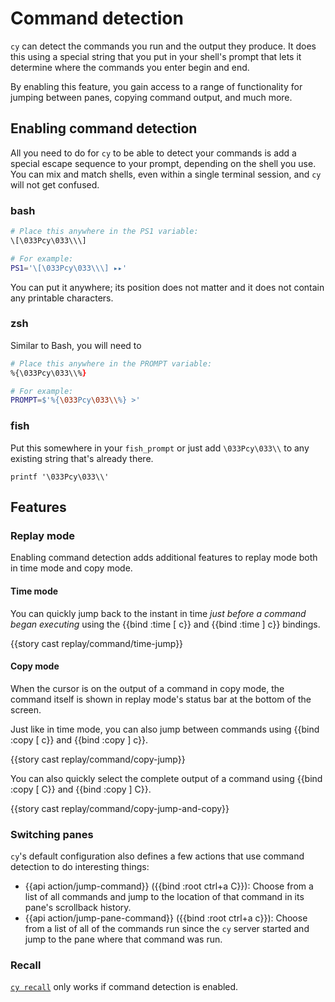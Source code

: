 # Command detection

`cy` can detect the commands you run and the output they produce. It does this using a special string that you put in your shell's prompt that lets it determine where the commands you enter begin and end.

By enabling this feature, you gain access to a range of functionality for jumping between panes, copying command output, and much more.

## Enabling command detection

All you need to do for `cy` to be able to detect your commands is add a special escape sequence to your prompt, depending on the shell you use. You can mix and match shells, even within a single terminal session, and `cy` will not get confused.

### bash

```bash
# Place this anywhere in the PS1 variable:
\[\033Pcy\033\\\]

# For example:
PS1='\[\033Pcy\033\\\] ▸▸'
```

You can put it anywhere; its position does not matter and it does not contain any printable characters.

### zsh

Similar to Bash, you will need to

```zsh
# Place this anywhere in the PROMPT variable:
%{\033Pcy\033\\%}

# For example:
PROMPT=$'%{\033Pcy\033\\%} >'
```

### fish

Put this somewhere in your `fish_prompt` or just add `\033Pcy\033\\` to any existing string that's already there.

```fish
printf '\033Pcy\033\\'
```

## Features

### Replay mode

Enabling command detection adds additional features to replay mode both in time mode and copy mode.

#### Time mode

You can quickly jump back to the instant in time _just before a command began executing_ using the {{bind :time [ c}} and {{bind :time ] c}} bindings.

{{story cast replay/command/time-jump}}

#### Copy mode

When the cursor is on the output of a command in copy mode, the command itself is shown in replay mode's status bar at the bottom of the screen.

Just like in time mode, you can also jump between commands using {{bind :copy [ c}} and {{bind :copy ] c}}.

{{story cast replay/command/copy-jump}}

You can also quickly select the complete output of a command using {{bind :copy [ C}} and {{bind :copy ] C}}.

{{story cast replay/command/copy-jump-and-copy}}

### Switching panes

`cy`'s default configuration also defines a few actions that use command detection to do interesting things:

* {{api action/jump-command}} ({{bind :root ctrl+a C}}): Choose from a list of all commands and jump to the location of that command in its pane's scrollback history.
* {{api action/jump-pane-command}} ({{bind :root ctrl+a c}}): Choose from a list of all of the commands run since the `cy` server started and jump to the pane where that command was run.

### Recall

[`cy recall`](/cli.md#recall) only works if command detection is enabled.
